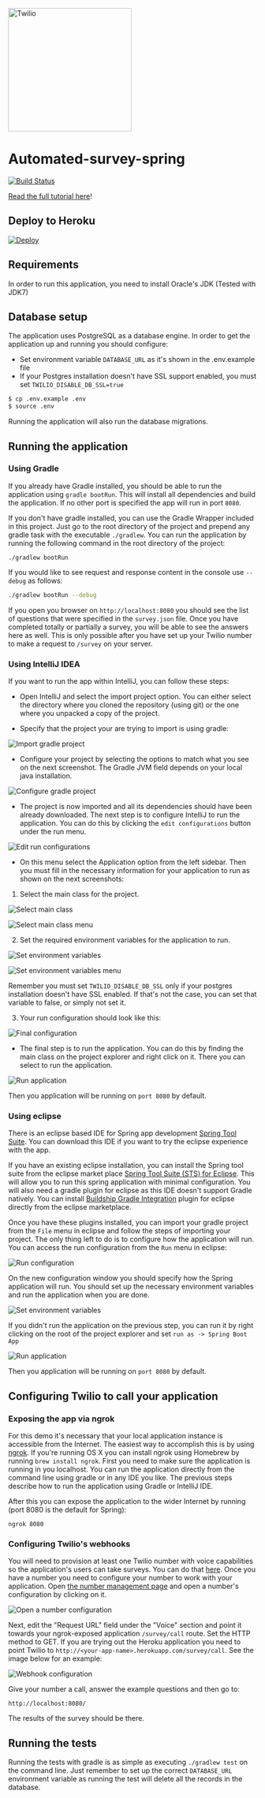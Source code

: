 <a href="https://www.twilio.com">
  <img src="https://static0.twilio.com/marketing/bundles/marketing/img/logos/wordmark-red.svg" alt="Twilio" width="250" />
</a>

# Automated-survey-spring

[![Build Status](https://travis-ci.org/TwilioDevEd/automated-survey-spring.svg?branch=master)](https://travis-ci.org/TwilioDevEd/automated-survey-spring)

[Read the full tutorial here](https://www.twilio.com/docs/tutorials/walkthrough/automated-survey/java/spring)!

## Deploy to Heroku

[![Deploy](https://www.herokucdn.com/deploy/button.svg)](https://heroku.com/deploy)

## Requirements

In order to run this application, you need to install Oracle's JDK (Tested with JDK7)

## Database setup

The application uses PostgreSQL as a database engine. In order to get the application up and running you should
configure:

* Set environment variable `DATABASE_URL` as it's shown in the .env.example file
* If your Postgres installation doesn't have SSL support enabled, you must set `TWILIO_DISABLE_DB_SSL=true`

```bash
$ cp .env.example .env
$ source .env
```

Running the application will also run the database migrations.

## Running the application

### Using Gradle

If you already have Gradle installed, you should be able to run the application using `gradle bootRun`. This will
install all dependencies and build the application. If no other port is specified the app will run in port `8080`.

If you don't have gradle installed, you can use the Gradle Wrapper included in this project. Just go to the root directory
of the project and prepend any gradle task with the executable `./gradlew`. You can run the application by running
the following command in the root directory of the project:

```
./gradlew bootRun
```

If you would like to see request and response content in the console use `--debug` as follows:

```bash
./gradlew bootRun --debug
```

If you open you browser on `http://localhost:8080` you should see the list of questions that were specified in the
`survey.json` file. Once you have completed totally or partially a survey, you will be able to see the answers here
as well. This is only possible after you have set up your Twilio number to make a request to `/survey` on your server.

### Using IntelliJ IDEA

If you want to run the app within IntelliJ, you can follow these steps:

* Open IntelliJ and select the import project option. You can either select the directory where you
cloned the repository (using git) or the one where you unpacked a copy of the project.

* Specify that the project your are trying to import is using gradle:

![Import gradle project](https://raw.github.com/TwilioDevEd/automated-survey-spring/master/screenshots/intellij_select_gradle.png)

* Configure your project by selecting the options to match what you see on
the next screenshot. The Gradle JVM field depends on your local java installation.

![Configure gradle project](https://raw.github.com/TwilioDevEd/automated-survey-spring/master/screenshots/intellij_configure_project.png)

* The project is now imported and all its dependencies should have been already downloaded. The next step
is to configure IntelliJ to run the application. You can do this by clicking the `edit
configurations` button under the run menu.

![Edit run configurations](https://raw.github.com/TwilioDevEd/automated-survey-spring/master/screenshots/intellij_run_configurations.png)

* On this menu select the Application option from the left sidebar. Then you must fill in
the necessary information for your application to run as shown on the next screenshots:

1. Select the main class for the project.

![Select main class](https://raw.github.com/TwilioDevEd/automated-survey-spring/master/screenshots/intellij_select_main_class.png)

![Select main class menu](https://raw.github.com/TwilioDevEd/automated-survey-spring/master/screenshots/intellij_select_main_class_menu.png)

2. Set the required environment variables for the application to run.

![Set environment variables](https://raw.github.com/TwilioDevEd/automated-survey-spring/master/screenshots/intellij_set_environment_variables.png)

![Set environment variables menu](https://raw.github.com/TwilioDevEd/automated-survey-spring/master/screenshots/intellij_set_environment_variables_menu.png)

Remember you must set `TWILIO_DISABLE_DB_SSL` only if your postgres installation doesn't have SSL
enabled. If that's not the case, you can set that variable to false, or simply not set it.

3. Your run configuration should look like this:

![Final configuration](https://raw.github.com/TwilioDevEd/automated-survey-spring/master/screenshots/intellij_final_config.png)

* The final step is to run the application. You can do this by finding the main class on the
project explorer and right click on it. There you can select to run the application.

![Run application](https://raw.github.com/TwilioDevEd/automated-survey-spring/master/screenshots/intellij_run_application.png)

Then you application will be running on `port 8080` by default.

### Using eclipse

There is an eclipse based IDE for Spring app development [Spring Tool Suite](https://spring.io/tools).
You can download this IDE if you want to try the eclipse experience with the app.

If you have an existing eclipse installation, you can install the Spring tool suite from the
eclipse market place [Spring Tool Suite (STS) for
Eclipse](https://marketplace.eclipse.org/content/spring-tool-suite-sts-eclipse). This will allow you
to run this spring application with minimal configuration. You will also need a gradle plugin for
eclipse as this IDE doesn't support Gradle natively. You can install [Buildship Gradle
Integration](http://marketplace.eclipse.org/content/buildship-gradle-integration) plugin for eclipse
directly from the eclipse marketplace.

Once you have these plugins installed, you can import your gradle project from the `File` menu in
eclipse and follow the steps of importing your project. The only thing left to do is to
configure how the application will run. You can access the run configuration from the `Run` menu in
eclipse:

![Run configuration](https://raw.github.com/TwilioDevEd/automated-survey-spring/master/screenshots/eclipse_run_configurations.png)

On the new configuration window you should specify how the Spring application will
run. You should set up the necessary environment variables and run the application when you
are done.

![Set environment variables](https://raw.github.com/TwilioDevEd/automated-survey-spring/master/screenshots/eclipse_set_environment.png)

If you didn't run the application on the previous step, you can run it by right clicking on the
root of the project explorer and set `run as -> Spring Boot App`

![Run application](https://raw.github.com/TwilioDevEd/automated-survey-spring/master/screenshots/eclipse_run_app.png)

Then you application will be running on `port 8080` by default.

## Configuring Twilio to call your application

### Exposing the app via ngrok

For this demo it's necessary that your local application instance is
accessible from the Internet. The easiest way to accomplish this
is by using [ngrok](https://ngrok.com/). If you're running OS X you
can install ngrok using Homebrew by running `brew install ngrok`.
First you need to make sure the application is running in you localhost.
You can run the application directly from the command line using gradle or in any IDE you like.
The previous steps describe how to run the application using Gradle or IntelliJ IDE.

After this you can expose the application to the wider Internet by
running (port 8080 is the default for Spring):

```
ngrok 8080
```

### Configuring Twilio's webhooks

You will need to provision at least one Twilio number with voice
capabilities so the application's users can take surveys. You can do
that
[here](https://www.twilio.com/user/account/phone-numbers/search). Once
you have a number you need to configure your number to work with your
application. Open
[the number management page](https://www.twilio.com/user/account/phone-numbers/incoming)
and open a number's configuration by clicking on it.

![Open a number configuration](https://raw.github.com/TwilioDevEd/automated-survey-spring/master/screenshots/number-conf.png)

Next, edit the "Request URL" field under the "Voice" section and point
it towards your ngrok-exposed application `/survey/call` route. Set
the HTTP method to GET. If you are trying out the Heroku
application you need to point Twilio to
`http://<your-app-name>.herokuapp.com/survey/call`. See the image
below for an example:

![Webhook configuration](https://raw.github.com/TwilioDevEd/automated-survey-spring/master/screenshots/webhook-conf.png)

Give your number a call, answer the example questions and then go to:

```
http://localhost:8080/
```

The results of the survey should be there.

## Running the tests

Running the tests with gradle is as simple as executing `./gradlew test` on the command line. Just remember to set up
the correct `DATABASE_URL` environment variable as running the test will delete all the records in the database.
